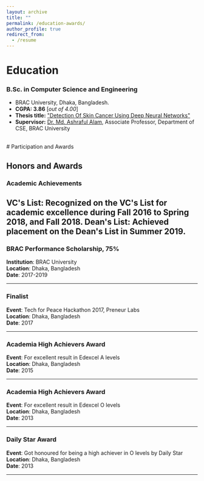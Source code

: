 ```yaml
---
layout: archive
title: ""
permalink: /education-awards/
author_profile: true
redirect_from:
  - /resume
---
```



# Education

### B.Sc. in Computer Science and Engineering


* BRAC University, Dhaka, Bangladesh.
* **CGPA:  3.86** [*out of 4.00*]
* **Thesis title:** ["Detection Of Skin Cancer Using Deep Neural Networks"](https://tanvir.mahtab.github.io/files/Tanvir_B.Sc._Thesis.pdf) 
* **Supervisor:** [Dr. Md. Ashraful Alam](https://scholar.google.com/citations?user=NDJ6mRUAAAAJ), Associate Professor, Department of CSE, BRAC University

<br /> 
# Participation and Awards

## Honors and Awards


### Academic Achievements
**VC's List**: Recognized on the VC's List for academic excellence during Fall 2016 to Spring 2018, and Fall 2018.
**Dean's List**: Achieved placement on the Dean's List in Summer 2019.
- 
### BRAC Performance Scholarship, 75%
**Institution**: BRAC University  
**Location**: Dhaka, Bangladesh  
**Date**: 2017-2019

---

### Finalist
**Event**: Tech for Peace Hackathon 2017, Preneur Labs  
**Location**: Dhaka, Bangladesh  
**Date**: 2017

---

### Academia High Achievers Award
**Event**: For excellent result in Edexcel A levels  
**Location**: Dhaka, Bangladesh  
**Date**: 2015

---

### Academia High Achievers Award
**Event**: For excellent result in Edexcel O levels  
**Location**: Dhaka, Bangladesh  
**Date**: 2013

---

### Daily Star Award
**Event**: Got honoured for being a high achiever in O levels by Daily Star  
**Location**: Dhaka, Bangladesh  
**Date**: 2013



___________________________________________

